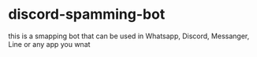 # discord-spamming-bot
this is a smapping bot that can be used in Whatsapp, Discord, Messanger, Line or any app you wnat 

